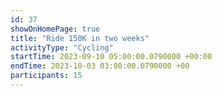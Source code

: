 ```yaml
---
id: 37
showOnHomePage: true
title: "Ride 150K in two weeks"
activityType: "Cycling"
startTime: 2023-09-10 05:00:00.0790000 +00:00
endTime: 2023-10-03 03:00:00.0790000 +00
participants: 15
---
```


